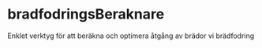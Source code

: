 # bradfodringsBeraknare
Enklet verktyg för att beräkna och optimera åtgång av brädor vi brädfodring
